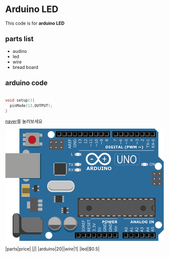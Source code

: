 # Arduino LED 
This code is for **arduino LED**

## parts list

* audino
* led
* wire
* bread board


## arduino code

```cpp

void setup(){
  pinMode(13,OUTPUT);
}

```
[naver](https://www.naver.com)를 눌러보세요

![fig](https://github.com/cchamchi/arduino_led/blob/master/image/arduino-2168193_960_720.png)


|parts|price|
|_|_|
|arduino|$20|
|wire|$1|
|led|$0.5|

